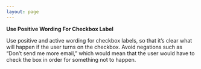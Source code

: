 ```yaml
---
layout: page
---
```


**Use Positive Wording For Checkbox Label**

Use positive and active wording for checkbox labels, so that it’s clear what will happen if the user turns on the checkbox. Avoid negations such as “Don’t send me more email,” which would mean that the user would have to check the box in order for something not to happen.
